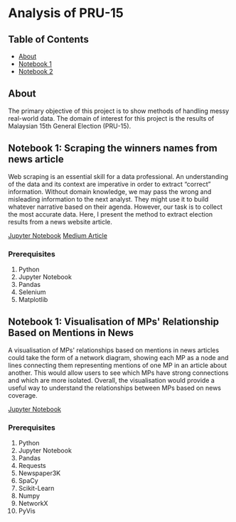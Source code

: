 # Analysis of PRU-15

## Table of Contents

- [About](#about)
- [Notebook 1](#notebook-1)
- [Notebook 2](#notebook-2)

## About <a name = "about"></a>

The primary objective of this project is to show methods of handling messy real-world data. The domain of interest for this project is the results of Malaysian 15th General Election (PRU-15). 

## Notebook 1: Scraping the winners names from news article <a name = "notebook-1"></a>

Web scraping is an essential skill for a data professional. An understanding of the data and its context are imperative in order to extract “correct” information. Without domain knowledge, we may pass the wrong and misleading information to the next analyst. They might use it to build whatever narrative based on their agenda. However, our task is to collect the most accurate data. Here, I present the method to extract election results from a news website article.

[Jupyter Notebook](MPs_pru15_names.ipynb)
[Medium Article](https://medium.com/@elvinado/web-scraping-election-results-of-pru-15-ge-15-using-python-e9310129bf9e)

### Prerequisites

1. Python
2. Jupyter Notebook
3. Pandas
4. Selenium
5. Matplotlib

## Notebook 1: Visualisation of MPs' Relationship Based on Mentions in News <a name = "notebook-2"></a>

A visualisation of MPs' relationships based on mentions in news articles could take the form of a network diagram, showing each MP as a node and lines connecting them representing mentions of one MP in an article about another. This would allow users to see which MPs have strong connections and which are more isolated. Overall, the visualisation would provide a useful way to understand the relationships between MPs based on news coverage.

[Jupyter Notebook](MPs_news_relationships.ipynb)

### Prerequisites

1. Python
2. Jupyter Notebook
3. Pandas
4. Requests
5. Newspaper3K
6. SpaCy
7. Scikit-Learn
8. Numpy
9. NetworkX
10. PyVis